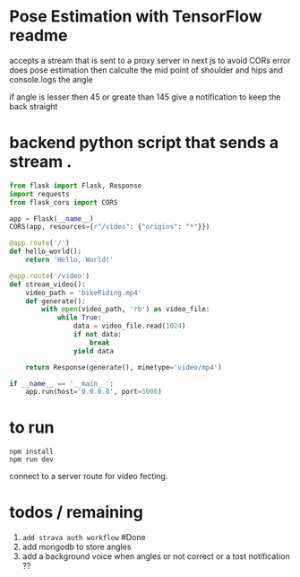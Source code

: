 # Pose Estimation with TensorFlow readme
accepts a stream that is sent to a proxy server in next js to avoid CORs error
does pose estimation then calculte the mid point of shoulder and hips and console.logs
the angle 

if angle is lesser then 45 or greate than 145 give a notification 
to keep the back straight



# backend python script that sends a stream .
```py
from flask import Flask, Response
import requests
from flask_cors import CORS

app = Flask(__name__)
CORS(app, resources={r"/video": {"origins": "*"}}) 

@app.route('/')
def hello_world():
    return 'Hello, World!'

@app.route('/video')
def stream_video():
    video_path = 'bikeRiding.mp4'
    def generate():
        with open(video_path, 'rb') as video_file:
            while True:
                data = video_file.read(1024)
                if not data:
                    break
                yield data

    return Response(generate(), mimetype='video/mp4')

if __name__ == '__main__':
    app.run(host='0.0.0.0', port=5000)
```

# to run 
```
npm install
npm run dev

```

connect to a server route for video fecting.


# todos / remaining 

1. `add strava auth workflow` #Done
2. add mongodb to store angles 
3. add a background voice when angles or not correct or a tost notification ??

 
